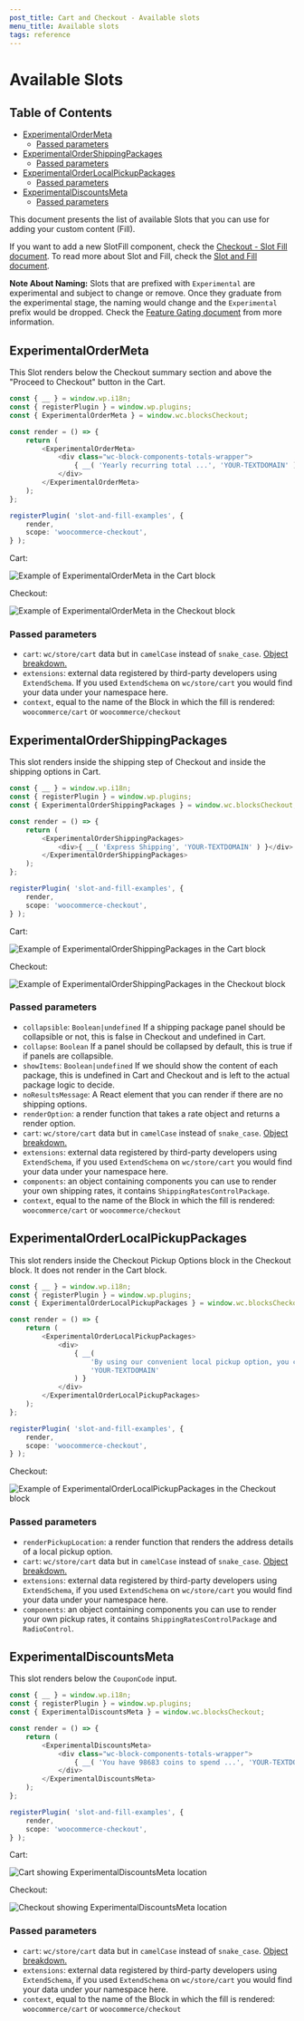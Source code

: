 ```yaml
---
post_title: Cart and Checkout - Available slots
menu_title: Available slots
tags: reference
---
```

<!-- markdownlint-disable MD024 -->
# Available Slots <!-- omit in toc -->

## Table of Contents <!-- omit in toc -->

-   [ExperimentalOrderMeta](#experimentalordermeta)
    -   [Passed parameters](#passed-parameters)
-   [ExperimentalOrderShippingPackages](#experimentalordershippingpackages)
    -   [Passed parameters](#passed-parameters-1)
-   [ExperimentalOrderLocalPickupPackages](#experimentalorderlocalpickuppackages)
    -   [Passed parameters](#passed-parameters-2)
-   [ExperimentalDiscountsMeta](#experimentaldiscountsmeta)
    -   [Passed parameters](#passed-parameters-3)

This document presents the list of available Slots that you can use for adding your custom content (Fill).

If you want to add a new SlotFill component, check the [Checkout - Slot Fill document](https://github.com/woocommerce/woocommerce/blob/1675c63bba94c59703f57c7ef06e7deff8fd6bba/plugins/woocommerce-blocks/packages/checkout/slot/README.md). To read more about Slot and Fill, check the [Slot and Fill document](./slot-fills.md).

**Note About Naming:** Slots that are prefixed with `Experimental` are experimental and subject to change or remove. Once they graduate from the experimental stage, the naming would change and the `Experimental` prefix would be dropped. Check the [Feature Gating document](https://github.com/woocommerce/woocommerce/blob/1675c63bba94c59703f57c7ef06e7deff8fd6bba/plugins/woocommerce-blocks/docs/internal-developers/blocks/feature-flags-and-experimental-interfaces.md) from more information.

## ExperimentalOrderMeta

This Slot renders below the Checkout summary section and above the "Proceed to Checkout" button in the Cart.

```ts
const { __ } = window.wp.i18n;
const { registerPlugin } = window.wp.plugins;
const { ExperimentalOrderMeta } = window.wc.blocksCheckout;

const render = () => {
	return (
		<ExperimentalOrderMeta>
			<div class="wc-block-components-totals-wrapper">
				{ __( 'Yearly recurring total ...', 'YOUR-TEXTDOMAIN' ) }
			</div>
		</ExperimentalOrderMeta>
	);
};

registerPlugin( 'slot-and-fill-examples', {
	render,
	scope: 'woocommerce-checkout',
} );
```

Cart:

![Example of ExperimentalOrderMeta in the Cart block](https://user-images.githubusercontent.com/1628454/154517779-117bb4e4-568e-413c-904c-855fc3450dfa.png)

Checkout:

![Example of ExperimentalOrderMeta in the Checkout block](https://user-images.githubusercontent.com/1628454/154697224-de245182-6783-4914-81ba-1dbcf77292eb.png)

### Passed parameters

-   `cart`: `wc/store/cart` data but in `camelCase` instead of `snake_case`. [Object breakdown.](https://github.com/woocommerce/woocommerce-gutenberg-products-block/blob/c00da597efe4c16fcf5481c213d8052ec5df3766/assets/js/type-defs/cart.ts#L172-L188)
-   `extensions`: external data registered by third-party developers using `ExtendSchema`. If you used `ExtendSchema` on `wc/store/cart` you would find your data under your namespace here.
-   `context`, equal to the name of the Block in which the fill is rendered: `woocommerce/cart` or `woocommerce/checkout`

## ExperimentalOrderShippingPackages

This slot renders inside the shipping step of Checkout and inside the shipping options in Cart.

```ts
const { __ } = window.wp.i18n;
const { registerPlugin } = window.wp.plugins;
const { ExperimentalOrderShippingPackages } = window.wc.blocksCheckout;

const render = () => {
	return (
		<ExperimentalOrderShippingPackages>
			<div>{ __( 'Express Shipping', 'YOUR-TEXTDOMAIN' ) }</div>
		</ExperimentalOrderShippingPackages>
	);
};

registerPlugin( 'slot-and-fill-examples', {
	render,
	scope: 'woocommerce-checkout',
} );
```

Cart:

![Example of ExperimentalOrderShippingPackages in the Cart block](https://user-images.githubusercontent.com/6165348/118399054-2b4dec80-b653-11eb-94a0-989e2e6e362a.png)

Checkout:

![Example of ExperimentalOrderShippingPackages in the Checkout block](https://user-images.githubusercontent.com/6165348/118399133-90094700-b653-11eb-8ff0-c917947c199f.png)

### Passed parameters

-   `collapsible`: `Boolean|undefined` If a shipping package panel should be collapsible or not, this is false in Checkout and undefined in Cart.
-   `collapse`: `Boolean` If a panel should be collapsed by default, this is true if if panels are collapsible.
-   `showItems`: `Boolean|undefined` If we should show the content of each package, this is undefined in Cart and Checkout and is left to the actual package logic to decide.
-   `noResultsMessage`: A React element that you can render if there are no shipping options.
-   `renderOption`: a render function that takes a rate object and returns a render option.
-   `cart`: `wc/store/cart` data but in `camelCase` instead of `snake_case`. [Object breakdown.](https://github.com/woocommerce/woocommerce-gutenberg-products-block/blob/c00da597efe4c16fcf5481c213d8052ec5df3766/assets/js/type-defs/cart.ts#L172-L188)
-   `extensions`: external data registered by third-party developers using `ExtendSchema`, if you used `ExtendSchema` on `wc/store/cart` you would find your data under your namespace here.
-   `components`: an object containing components you can use to render your own shipping rates, it contains `ShippingRatesControlPackage`.
-   `context`, equal to the name of the Block in which the fill is rendered: `woocommerce/cart` or `woocommerce/checkout`

## ExperimentalOrderLocalPickupPackages

This slot renders inside the Checkout Pickup Options block in the Checkout block. It does not render in the Cart block.

```ts
const { __ } = window.wp.i18n;
const { registerPlugin } = window.wp.plugins;
const { ExperimentalOrderLocalPickupPackages } = window.wc.blocksCheckout;

const render = () => {
	return (
		<ExperimentalOrderLocalPickupPackages>
			<div>
				{ __(
					'By using our convenient local pickup option, you can come to our store and pick up your order. We will send you and email when your order is ready for pickup.',
					'YOUR-TEXTDOMAIN'
				) }
			</div>
		</ExperimentalOrderLocalPickupPackages>
	);
};

registerPlugin( 'slot-and-fill-examples', {
	render,
	scope: 'woocommerce-checkout',
} );
```

Checkout:

![Example of ExperimentalOrderLocalPickupPackages in the Checkout block](https://user-images.githubusercontent.com/5656702/222814945-a449d016-0621-4a70-b0f4-2ae1ce6487f1.png)

### Passed parameters

-   `renderPickupLocation`: a render function that renders the address details of a local pickup option.
-   `cart`: `wc/store/cart` data but in `camelCase` instead of `snake_case`. [Object breakdown.](https://github.com/woocommerce/woocommerce-gutenberg-products-block/blob/c00da597efe4c16fcf5481c213d8052ec5df3766/assets/js/type-defs/cart.ts#L172-L188)
-   `extensions`: external data registered by third-party developers using `ExtendSchema`, if you used `ExtendSchema` on `wc/store/cart` you would find your data under your namespace here.
-   `components`: an object containing components you can use to render your own pickup rates, it contains `ShippingRatesControlPackage` and `RadioControl`.

## ExperimentalDiscountsMeta

This slot renders below the `CouponCode` input.

```ts
const { __ } = window.wp.i18n;
const { registerPlugin } = window.wp.plugins;
const { ExperimentalDiscountsMeta } = window.wc.blocksCheckout;

const render = () => {
	return (
		<ExperimentalDiscountsMeta>
			<div class="wc-block-components-totals-wrapper">
				{ __( 'You have 98683 coins to spend ...', 'YOUR-TEXTDOMAIN' ) }
			</div>
		</ExperimentalDiscountsMeta>
	);
};

registerPlugin( 'slot-and-fill-examples', {
	render,
	scope: 'woocommerce-checkout',
} );
```

Cart:

![Cart showing ExperimentalDiscountsMeta location](https://user-images.githubusercontent.com/5656702/122774218-ea27a880-d2a0-11eb-9450-11f119567f26.png)

Checkout:

![Checkout showing ExperimentalDiscountsMeta location](https://user-images.githubusercontent.com/5656702/122779606-efd3bd00-d2a5-11eb-8c84-6525eca5d704.png)

### Passed parameters

-   `cart`: `wc/store/cart` data but in `camelCase` instead of `snake_case`. [Object breakdown.](https://github.com/woocommerce/woocommerce-gutenberg-products-block/blob/c00da597efe4c16fcf5481c213d8052ec5df3766/assets/js/type-defs/cart.ts#L172-L188)
-   `extensions`: external data registered by third-party developers using `ExtendSchema`, if you used `ExtendSchema` on `wc/store/cart` you would find your data under your namespace here.
-   `context`, equal to the name of the Block in which the fill is rendered: `woocommerce/cart` or `woocommerce/checkout`
